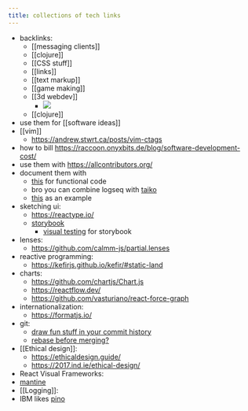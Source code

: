 ```yaml
---
title: collections of tech links
---
```


- backlinks:
	- [[messaging clients]]
	- [[clojure]]
	- [[CSS stuff]]
	- [[links]]
	- [[text markup]]
	- [[game making]]
	- [[3d webdev]]
		- <img src="/earth.jpeg" loading="lazy">
	- [[clojure]]
- use them for [[software ideas]]
- [[vim]]
	- https://andrew.stwrt.ca/posts/vim-ctags
- how to bill https://raccoon.onyxbits.de/blog/software-development-cost/
- use them with https://allcontributors.org/
- document them with
	- [this](https://github.com/JesterXL/hm-doc) for functional code
	- bro you can combine logseq with [taiko](https://github.com/getgauge/taiko)
	- [this](https://stripe.com/docs/webhooks/integration-builder) as an example
- sketching ui:
	- https://reactype.io/
	- [storybook](https://storybook.js.org/)
		- [visual testing](https://www.chromatic.com/) for storybook
- lenses:
	- https://github.com/calmm-js/partial.lenses
- reactive programming:
	- https://kefirjs.github.io/kefir/#static-land
- charts:
	- https://github.com/chartjs/Chart.js
	- https://reactflow.dev/
	- https://github.com/vasturiano/react-force-graph
- internationalization:
	- https://formatjs.io/
- git:
	- [draw fun stuff in your commit history](https://github.com/gelstudios/gitfiti)
	- [rebase before merging?](https://www.atlassian.com/git/tutorials/rewriting-history/git-rebase)
- [[Ethical design]]:
	- https://ethicaldesign.guide/
	- https://2017.ind.ie/ethical-design/
- React Visual Frameworks:
- [mantine](https://mantine.dev/guides/dark-theme/)
- [[Logging]]:
- IBM likes [pino](https://github.com/pinojs/pino)